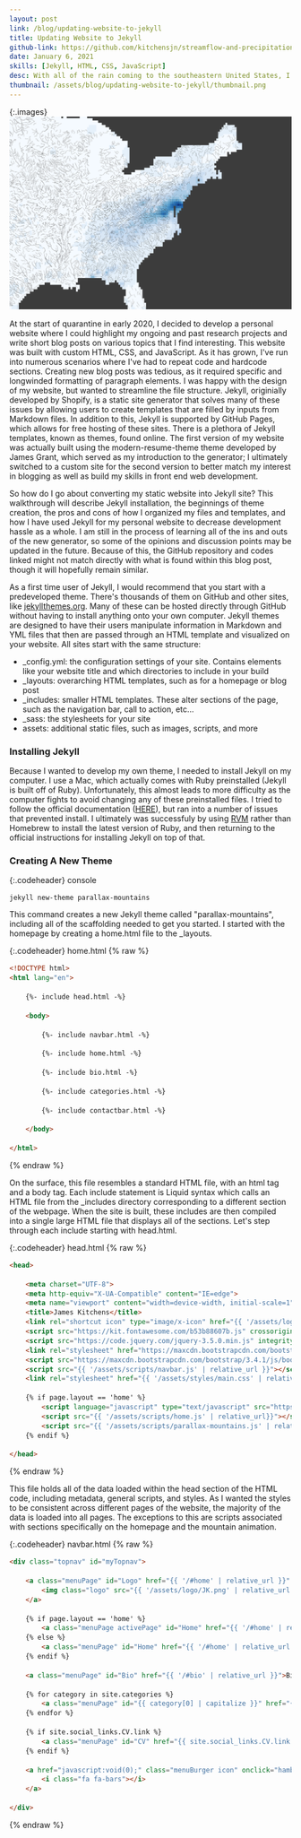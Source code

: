 ```yaml
---
layout: post
link: /blog/updating-website-to-jekyll
title: Updating Website to Jekyll
github-link: https://github.com/kitchensjn/streamflow-and-precipitation
date: January 6, 2021
skills: [Jekyll, HTML, CSS, JavaScript]
desc: With all of the rain coming to the southeastern United States, I started to think about how it is affecting the river levels.
thumbnail: /assets/blog/updating-website-to-jekyll/thumbnail.png
---
```


{:.images}
![Pyinstaller](/assets/blog/updating-website-to-jekyll/thumbnail.png)

At the start of quarantine in early 2020, I decided to develop a personal website where I could highlight my ongoing and past research projects and write short blog posts on various topics that I find interesting. This website was built with custom HTML, CSS, and JavaScript. As it has grown, I've run into numerous scenarios where I've had to repeat code and hardcode sections. Creating new blog posts was tedious, as it required specific and longwinded formatting of paragraph elements. I was happy with the design of my website, but wanted to streamline the file structure. Jekyll, originially developed by Shopify, is a static site generator that solves many of these issues by allowing users to create templates that are filled by inputs from Markdown files. In addition to this, Jekyll is supported by GitHub Pages, which allows for free hosting of these sites. There is a plethora of Jekyll templates, known as themes, found online. The first version of my website was actually built using the modern-resume-theme theme developed by James Grant, which served as my introduction to the generator; I ultimately switched to a custom site for the second version to better match my interest in blogging as well as build my skills in front end web development.

So how do I go about converting my static website into Jekyll site? This walkthrough will describe Jekyll installation, the beginnings of theme creation, the pros and cons of how I organized my files and templates, and how I have used Jekyll for my personal website to decrease development hassle as a whole. I am still in the process of learning all of the ins and outs of the new generator, so some of the opinions and discussion points may be updated in the future. Because of this, the GitHub repository and codes linked might not match directly with what is found within this blog post, though it will hopefully remain similar.

As a first time user of Jekyll, I would recommend that you start with a predeveloped theme. There's thousands of them on GitHub and other sites, like [jekyllthemes.org](http://jekyllthemes.org). Many of these can be hosted directly through GitHub without having to install anything onto your own computer. Jekyll themes are designed to have their users manipulate information in Markdown and YML files that then are passed through an HTML template and visualized on your website. All sites start with the same structure:

- _config.yml: the configuration settings of your site. Contains elements like your website title and which directories to include in your build
- _layouts: overarching HTML templates, such as for a homepage or blog post
- _includes: smaller HTML templates. These alter sections of the page, such as the navigation bar, call to action, etc...
- _sass: the stylesheets for your site
- assets: additional static files, such as images, scripts, and more

### Installing Jekyll

Because I wanted to develop my own theme, I needed to install Jekyll on my computer. I use a Mac, which actually comes with Ruby preinstalled (Jekyll is built off of Ruby). Unfortunately, this almost leads to more difficulty as the computer fights to avoid changing any of these preinstalled files. I tried to follow the official documentation ([HERE](https://jekyllrb.com/docs/installation/macos/)), but ran into a number of issues that prevented install. I ultimately was successfuly by using [RVM](https://rvm.io) rather than Homebrew to install the latest version of Ruby, and then returning to the official instructions for installing Jekyll on top of that.

### Creating A New Theme

{:.codeheader}
console
```
jekyll new-theme parallax-mountains
```

This command creates a new Jekyll theme called "parallax-mountains", including all of the scaffolding needed to get you started. I started with the homepage by creating a home.html file to the _layouts.

{:.codeheader}
home.html
{% raw %}
```html
<!DOCTYPE html>
<html lang="en">
    
    {%- include head.html -%}

    <body>
        
        {%- include navbar.html -%}

        {%- include home.html -%}

        {%- include bio.html -%}

        {%- include categories.html -%}
        
        {%- include contactbar.html -%}
        
    </body>

</html>
```
{% endraw %}

On the surface, this file resembles a standard HTML file, with an html tag and a body tag. Each include statement is Liquid syntax which calls an HTML file from the _includes directory corresponding to a different section of the webpage. When the site is built, these includes are then compiled into a single large HTML file that displays all of the sections. Let's step through each include starting with head.html.

{:.codeheader}
head.html
{% raw %}
```html
<head>
    
    <meta charset="UTF-8">
    <meta http-equiv="X-UA-Compatible" content="IE=edge">
    <meta name="viewport" content="width=device-width, initial-scale=1">
    <title>James Kitchens</title>
    <link rel="shortcut icon" type="image/x-icon" href="{{ '/assets/logo/JK.ico' | relative_url }}">
    <script src="https://kit.fontawesome.com/b53b88607b.js" crossorigin="anonymous"></script>
    <script src="https://code.jquery.com/jquery-3.5.0.min.js" integrity="sha256-xNzN2a4ltkB44Mc/Jz3pT4iU1cmeR0FkXs4pru/JxaQ=" crossorigin="anonymous"></script>
    <link rel="stylesheet" href="https://maxcdn.bootstrapcdn.com/bootstrap/3.4.1/css/bootstrap.min.css">
    <script src="https://maxcdn.bootstrapcdn.com/bootstrap/3.4.1/js/bootstrap.min.js"></script>
    <script src="{{ '/assets/scripts/navbar.js' | relative_url }}"></script>
    <link rel="stylesheet" href="{{ '/assets/styles/main.css' | relative_url }}">
    
    {% if page.layout == 'home' %}
        <script language="javascript" type="text/javascript" src="https://cdn.jsdelivr.net/npm/p5@1.0.0/lib/p5.min.js"></script>
        <script src="{{ '/assets/scripts/home.js' | relative_url}}"></script>
        <script src="{{ '/assets/scripts/parallax-mountains.js' | relative_url}}"></script>
    {% endif %}

</head>
```
{% endraw %}

This file holds all of the data loaded within the head section of the HTML code, including metadata, general scripts, and styles. As I wanted the styles to be consistent across different pages of the website, the majority of the data is loaded into all pages. The exceptions to this are scripts associated with sections specifically on the homepage and the mountain animation.

{:.codeheader}
navbar.html
{% raw %}
```html
<div class="topnav" id="myTopnav">
    
    <a class="menuPage" id="Logo" href="{{ '/#home' | relative_url }}" style="padding:12px 16px 8px 16px;">
        <img class="logo" src="{{ '/assets/logo/JK.png' | relative_url }}" alt="JK_logo">
    </a>
    
    {% if page.layout == 'home' %}
        <a class="menuPage activePage" id="Home" href="{{ '/#home' | relative_url }}">Home</a>
    {% else %}
        <a class="menuPage" id="Home" href="{{ '/#home' | relative_url }}">Home</a>
    {% endif %}

    <a class="menuPage" id="Bio" href="{{ '/#bio' | relative_url }}">Bio</a>
    
    {% for category in site.categories %}
        <a class="menuPage" id="{{ category[0] | capitalize }}" href="{{ '/#' | append: category[0] | relative_url }}">{{ category[0] | capitalize }}</a>
    {% endfor %}
    
    {% if site.social_links.CV.link %}
        <a class="menuPage" id="CV" href="{{ site.social_links.CV.link | relative_url }}" target="_blank">CV</a>
    {% endif %}
    
    <a href="javascript:void(0);" class="menuBurger icon" onclick="hamburger()">
        <i class="fa fa-bars"></i>
    </a>
    
</div>
```
{% endraw %}